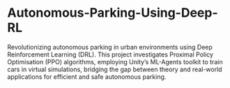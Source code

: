 # Autonomous-Parking-Using-Deep-RL
Revolutionizing autonomous parking in urban environments using Deep Reinforcement Learning (DRL). This project investigates Proximal Policy Optimisation (PPO) algorithms, employing Unity’s ML-Agents toolkit to train cars in virtual simulations, bridging the gap between theory and real-world applications for efficient and safe autonomous parking.
